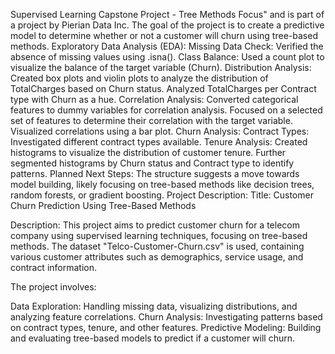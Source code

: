 Supervised Learning Capstone Project - Tree Methods Focus" 
and is part of a project by Pierian Data Inc. The goal of the project is to create a predictive model to determine 
whether or not a customer will churn using tree-based methods.
Exploratory Data Analysis (EDA):
Missing Data Check: Verified the absence of missing values using .isna().
Class Balance: Used a count plot to visualize the balance of the target variable (Churn).
Distribution Analysis:
Created box plots and violin plots to analyze the distribution of TotalCharges based on Churn status.
Analyzed TotalCharges per Contract type with Churn as a hue.
Correlation Analysis:
Converted categorical features to dummy variables for correlation analysis.
Focused on a selected set of features to determine their correlation with the target variable.
Visualized correlations using a bar plot.
Churn Analysis:
Contract Types: Investigated different contract types available.
Tenure Analysis:
Created histograms to visualize the distribution of customer tenure.
Further segmented histograms by Churn status and Contract type to identify patterns.
Planned Next Steps:
The structure suggests a move towards model building, likely focusing on tree-based methods like decision trees, random forests, or gradient boosting.
Project Description:
Title: Customer Churn Prediction Using Tree-Based Methods

Description:
This project aims to predict customer churn for a telecom company using supervised learning techniques, focusing on tree-based methods. The dataset "Telco-Customer-Churn.csv" is used, containing various customer attributes such as demographics, service usage, and contract information.

The project involves:

Data Exploration: Handling missing data, visualizing distributions, and analyzing feature correlations.
Churn Analysis: Investigating patterns based on contract types, tenure, and other features.
Predictive Modeling: Building and evaluating tree-based models to predict if a customer will churn.
